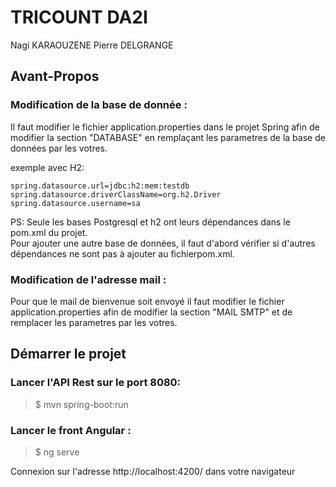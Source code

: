 # TRICOUNT DA2I
Nagi KARAOUZENE
Pierre DELGRANGE

## Avant-Propos

### Modification de la base de donnée : 
Il faut modifier le fichier application.properties dans le projet Spring
afin de modifier la section "DATABASE" en remplaçant les parametres de la base de données par les votres.

exemple avec H2:
```
spring.datasource.url=jdbc:h2:mem:testdb
spring.datasource.driverClassName=org.h2.Driver
spring.datasource.username=sa
```
PS: Seule les bases Postgresql et h2 ont leurs dépendances dans le pom.xml du projet.  
Pour ajouter une autre base de données, il faut d'abord vérifier
si d'autres dépendances ne sont pas à ajouter au fichierpom.xml.

### Modification de l'adresse mail :   
Pour que le mail de bienvenue soit envoyé il faut modifier le fichier application.properties
afin de modifier la section "MAIL SMTP" et de remplacer les parametres par les votres.

## Démarrer le projet

### Lancer l'API Rest sur le port 8080:   
> $ mvn spring-boot:run  

### Lancer le front Angular :   
> $ ng serve  

Connexion sur l'adresse http://localhost:4200/ dans votre navigateur
